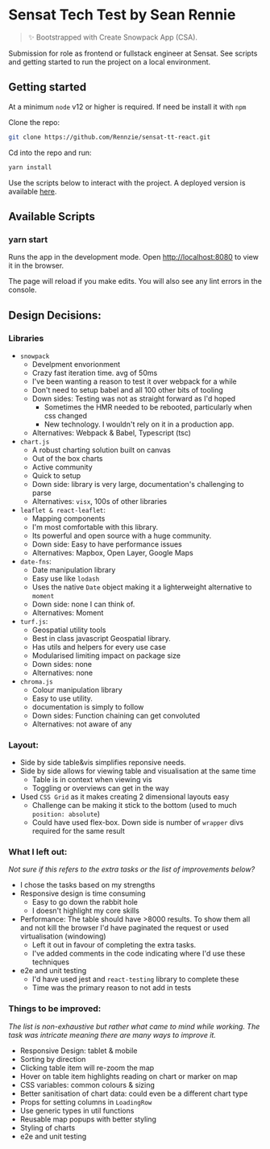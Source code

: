 # Sensat Tech Test by Sean Rennie

> ✨ Bootstrapped with Create Snowpack App (CSA).

Submission for role as frontend or fullstack engineer at Sensat. See scripts and getting started to run the project on a local environment.

## Getting started

At a minimum `node` v12 or higher is required. If need be install it with `npm`

Clone the repo:

```bash
git clone https://github.com/Rennzie/sensat-tt-react.git
```

Cd into the repo and run:

```bash
yarn install
```

Use the scripts below to interact with the project. A deployed version is available [here](https://rennzie.github.io/sensat-tt-react/).

## Available Scripts

### yarn start

Runs the app in the development mode.
Open <http://localhost:8080> to view it in the browser.

The page will reload if you make edits.
You will also see any lint errors in the console.



## Design Decisions: 

### Libraries
  - `snowpack`
    - Develpment envorionment
    - Crazy fast iteration time. avg of 50ms
    - I've been wanting a reason to test it over webpack for a while
    - Don't need to setup babel and all 100 other bits of tooling
    - Down sides: Testing was not as straight forward as I'd hoped
      - Sometimes the HMR needed to be rebooted, particularly when css changed
      - New technology. I wouldn't rely on it in a production app. 
    - Alternatives: Webpack & Babel, Typescript (tsc)
  - `chart.js` 
    - A robust charting solution built on canvas
    - Out of the box charts
    - Active community
    - Quick to setup  
    - Down side: library is very large, documentation's challenging to parse
    - Alternatives: `visx`, 100s of other libraries
  - `leaflet & react-leaflet`: 
    - Mapping components
    - I'm most comfortable with this library. 
    - Its powerful and open source with a huge community. 
    - Down side: Easy to have performance issues
    - Alternatives: Mapbox, Open Layer, Google Maps
  - `date-fns`:
    - Date manipulation library
    - Easy use like `lodash`
    - Uses the native `Date` object making it a lighterweight alternative to `moment`
    - Down side: none I can think of.
    - Alternatives: Moment
  - `turf.js`:
    - Geospatial utility tools
    - Best in class javascript Geospatial library. 
    - Has utils and helpers for every use case
    - Modularised limiting impact on package size
    - Down sides: none
    - Alternatives: none
  - `chroma.js`
    - Colour manipulation library
    - Easy to use utility. 
    - documentation is simply to follow
    - Down sides: Function chaining can get convoluted
    - Alternatives: not aware of any

### Layout: 
  - Side by side table&vis simplifies reponsive needs.
  - Side by side allows for viewing table and visualisation at the same time
    - Table is in context when viewing vis
    - Toggling or overviews can get in the way
  - Used `CSS Grid` as it makes creating 2 dimensional layouts easy
    - Challenge can be making it stick to the bottom (used to much `position: absolute`)
    - Could have used flex-box. Down side is number of `wrapper` divs required for the same result

### What I left out: 
 *Not sure if this refers to the extra tasks or the list of improvements below?*
 
  - I chose the tasks based on my strengths
  - Responsive design is time consuming
    - Easy to go down the rabbit hole
    - I doesn't highlight my core skills
  - Performance: The table should have >8000 results. To show them all and not kill the browser I'd have paginated the request or used virtualisation (windowing)
    - Left it out in favour of completing the extra tasks.
    - I've added comments in the code indicating where I'd use these techniques
  - e2e and unit testing
    - I'd have used jest and `react-testing` library to complete these
    - Time was the primary reason to not add in tests

### Things to be improved: 

*The list is non-exhaustive but rather what came to mind while working. The task was intricate meaning there are many ways to improve it.*

- Responsive Design: tablet & mobile
- Sorting by direction
- Clicking table item will re-zoom the map
- Hover on table item highlights reading on chart or marker on map
- CSS variables: common colours & sizing
- Better sanitisation of chart data: could even be a different chart type
- Props for setting columns in `LoadingRow`
- Use generic types in util functions
- Reusable map popups with better styling
- Styling of charts
- e2e and unit testing